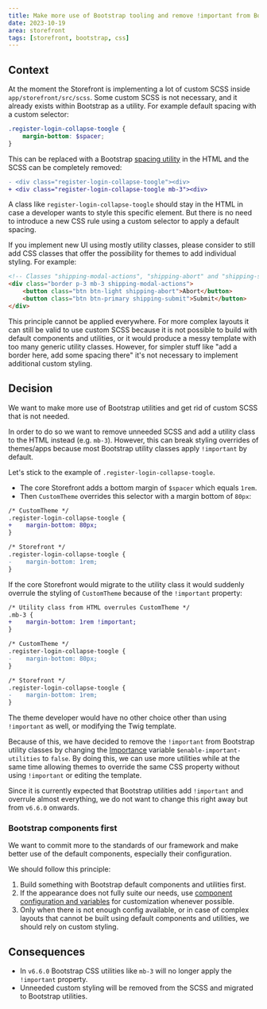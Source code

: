 ```yaml
---
title: Make more use of Bootstrap tooling and remove !important from Bootstrap CSS utils
date: 2023-10-19
area: storefront
tags: [storefront, bootstrap, css]
---
```


## Context

At the moment the Storefront is implementing a lot of custom SCSS inside `app/storefront/src/scss`.
Some custom SCSS is not necessary, and it already exists within Bootstrap as a utility.
For example default spacing with a custom selector:

```scss
.register-login-collapse-toogle {
    margin-bottom: $spacer;
}
```

This can be replaced with a Bootstrap [spacing utility](https://getbootstrap.com/docs/5.2/utilities/spacing/) in the HTML and the SCSS can be completely removed:

```diff
- <div class="register-login-collapse-toogle"><div>
+ <div class="register-login-collapse-toogle mb-3"><div>
```

A class like `register-login-collapse-toogle` should stay in the HTML in case a developer wants to style this specific element.
But there is no need to introduce a new CSS rule using a custom selector to apply a default spacing.

If you implement new UI using mostly utility classes, please consider to still add CSS classes that offer the possibility for themes to add individual styling. For example:

```html
<!-- Classes "shipping-modal-actions", "shipping-abort" and "shipping-submit" are added for better semantics and CSS extensibility, but ship no default CSS. -->
<div class="border p-3 mb-3 shipping-modal-actions">
    <button class="btn btn-light shipping-abort">Abort</button>
    <button class="btn btn-primary shipping-submit">Submit</button>
</div>
```

This principle cannot be applied everywhere. 
For more complex layouts it can still be valid to use custom SCSS because it is not possible to build with default components and utilities, or it would produce a messy template with too many generic utility classes. 
However, for simpler stuff like "add a border here, add some spacing there" it's not necessary to implement additional custom styling.

## Decision

We want to make more use of Bootstrap utilities and get rid of custom SCSS that is not needed.

In order to do so we want to remove unneeded SCSS and add a utility class to the HTML instead (e.g. `mb-3`).
However, this can break styling overrides of themes/apps because most Bootstrap utility classes apply `!important` by default.

Let's stick to the example of `.register-login-collapse-toogle`.
* The core Storefront adds a bottom margin of `$spacer` which equals `1rem`.
* Then `CustomTheme` overrides this selector with a margin bottom of `80px`:

```diff
/* CustomTheme */
.register-login-collapse-toogle {
+    margin-bottom: 80px;
}

/* Storefront */
.register-login-collapse-toogle {
-    margin-bottom: 1rem;
}
```

If the core Storefront would migrate to the utility class it would suddenly overrule the styling of `CustomTheme` because of the `!important` property:

```diff
/* Utility class from HTML overrules CustomTheme */
.mb-3 {
+    margin-bottom: 1rem !important;
}

/* CustomTheme */
.register-login-collapse-toogle {
-    margin-bottom: 80px;
}

/* Storefront */
.register-login-collapse-toogle {
-    margin-bottom: 1rem;
}
```

The theme developer would have no other choice other than using `!important` as well, or modifying the Twig template.

Because of this, we have decided to remove the `!important` from Bootstrap utility classes by changing the [Importance](https://getbootstrap.com/docs/5.2/utilities/api/#importance) variable `$enable-important-utilities` to `false`.
By doing this, we can use more utilities while at the same time allowing themes to override the same CSS property without using `!important` or editing the template.

Since it is currently expected that Bootstrap utilities add `!important` and overrule almost everything, we do not want to change this right away but from `v6.6.0` onwards.

### Bootstrap components first

We want to commit more to the standards of our framework and make better use of the default components, especially their configuration.

We should follow this principle:

1. Build something with Bootstrap default components and utilities first.
2. If the appearance does not fully suite our needs, use [component configuration and variables](https://getbootstrap.com/docs/5.2/components/buttons/#variables) for customization whenever possible.
3. Only when there is not enough config available, or in case of complex layouts that cannot be built using default components and utilities, we should rely on custom styling.

## Consequences

* In `v6.6.0` Bootstrap CSS utilities like `mb-3` will no longer apply the `!important` property.
* Unneeded custom styling will be removed from the SCSS and migrated to Bootstrap utilities.
